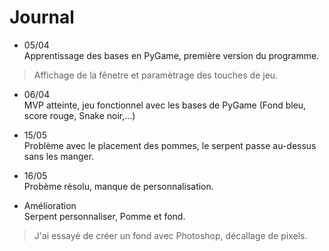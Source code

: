 # Journal

 - 05/04  
Apprentissage des bases en PyGame, première version du programme.
> Affichage de la fênetre et paramètrage des touches de jeu. 

 - 06/04  
MVP atteinte, jeu fonctionnel avec les bases de PyGame (Fond bleu, score rouge, Snake noir,...) 

 - 15/05  
Problème avec le placement des pommes, le serpent passe au-dessus sans les manger. 

 - 16/05  
Probème résolu, manque de personnalisation. 

 - Amélioration  
Serpent personnaliser, Pomme et fond.
> J'ai essayé de créer un fond avec Photoshop, décallage de pixels.
